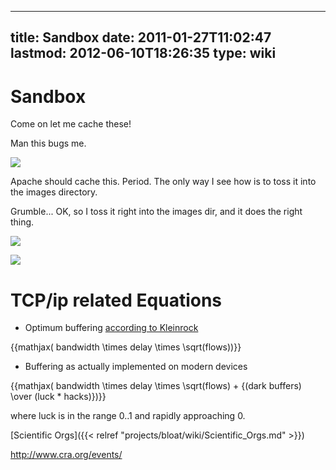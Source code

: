 
---
title: Sandbox
date: 2011-01-27T11:02:47
lastmod: 2012-06-10T18:26:35
type: wiki
---
Sandbox
=======

Come on let me cache these!

Man this bugs me.

![](/attachments/download/11/Attribution_ShareAlike.png)

Apache should cache this. Period. The only way I see how is to toss it
into the images directory.

Grumble... OK, so I toss it right into the images dir, and it does the
right thing.

![](/images/Attribution_ShareAlike.png)

![](/images/jigsawfish2.png)

TCP/ip related Equations
========================

-   Optimum buffering [according to
    Kleinrock](//www.cs.ucla.edu/~lk/LK/Presentations/sigcomm1.pdf)

{{mathjax( bandwidth \\times delay \\times \\sqrt(flows))}}

-   Buffering as actually implemented on modern devices

{{mathjax( bandwidth \\times delay \\times \\sqrt(flows) + {(dark
buffers) \\over (luck \* hacks)})}}

where luck is in the range 0..1 and rapidly approaching 0.

[Scientific Orgs]({{< relref "projects/bloat/wiki/Scientific_Orgs.md" >}})

http://www.cra.org/events/
